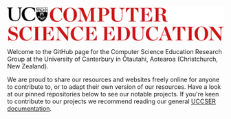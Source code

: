 <picture>
  <source media="(prefers-color-scheme: dark)" srcset="https://raw.githubusercontent.com/uccser/.github/master/profile/logo-white.png">
  <source media="(prefers-color-scheme: light)" srcset="https://raw.githubusercontent.com/uccser/.github/master/profile/logo-colour.png">
  <img alt="Logo for the University of Canterbury Computer Science Education Research Group" src="https://raw.githubusercontent.com/uccser/.github/master/profile/logo-colour.png">
</picture>
<br>

Welcome to the GitHub page for the Computer Science Education Research Group at the University of Canterbury in Ōtautahi, Aotearoa (Christchurch, New Zealand).

We are proud to share our resources and websites freely online for anyone to contribute to, or to adapt their own version of our resources.
Have a look at our pinned repositories below to see our notable projects.
If you're keen to contribute to our projects we recommend reading our general [UCCSER documentation](https://uccser.github.io/).
